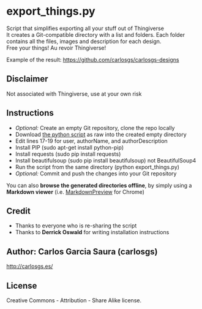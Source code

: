 export_things.py
=============

Script that simplifies exporting all your stuff out of Thingiverse  
It creates a Git-compatible directory with a list and folders. Each folder contains all the files, images and description for each design.  
Free your things! Au revoir Thingiverse!  

Example of the result: <https://github.com/carlosgs/carlosgs-designs>  


Disclaimer
--------
Not associated with Thingiverse, use at your own risk  

Instructions
--------
* _Optional:_ Create an empty Git repository, clone the repo locally
* Download [the python script](export_things.py) as raw into the created empty directory
* Edit lines 17-19 for user, authorName, and authorDescription
* Install PIP (sudo apt-get install python-pip)
* Install requests (sudo pip install requests)
* Install beautifulsoup (sudo pip install beautifulsoup) not BeautifulSoup4
* Run the script from the same directory (python export_things.py)
* _Optional:_ Commit and push the changes into your Git repository

You can also **browse the generated directories offline**, by simply using a **Markdown viewer** (i.e. [MarkdownPreview](https://chrome.google.com/webstore/detail/markdown-preview/jmchmkecamhbiokiopfpnfgbidieafmd?hl=en) for Chrome)  

Credit
--------
* Thanks to everyone who is re-sharing the script
* Thanks to **Derrick Oswald** for writing installation instructions

Author: Carlos Garcia Saura (carlosgs)
--------
<http://carlosgs.es/>  

License
--------
Creative Commons - Attribution - Share Alike license.  


